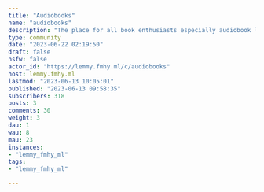 ```yaml
---
title: "Audiobooks" 
name: "audiobooks"
description: "The place for all book enthusiasts especially audiobook levers to come together and share their love for the written word in audio format.1. Please be civil2. You can express your opinion but your opinion is as correct as anyone else's3. Share sources, platforms, apps or anything else related Audiobooks4. Do not link directly to copyrighted materialCommunity icon from  [rawpixel.com](https://www.freepik.com/free-vector/illustration-headphones-icon_2606091.htm)"
type: community
date: "2023-06-22 02:19:50"
draft: false
nsfw: false
actor_id: "https://lemmy.fmhy.ml/c/audiobooks"
host: lemmy.fmhy.ml
lastmod: "2023-06-13 10:05:01"
published: "2023-06-13 09:58:35"
subscribers: 318
posts: 3
comments: 30
weight: 3
dau: 1
wau: 8
mau: 23
instances:
- "lemmy_fmhy_ml"
tags: 
- "lemmy_fmhy_ml"

---
```

